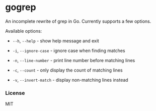 # gogrep

An incomplete rewrite of grep in Go. Currently supports a few options.

Available options:

- `--h`, `--help`                - show help message and exit

-  `-i`, `--ignore-case`         - ignore case when finding matches

-  `-n`, `--line-number`         - print line number before matching lines

-  `-c`, `--count`               - only display the count of matching lines

-  `-v`, `--invert-match`        - display non-matching lines instead

### License

MIT
